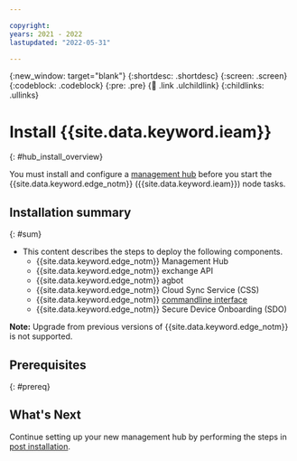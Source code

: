 ```yaml
---

copyright:
years: 2021 - 2022
lastupdated: "2022-05-31"

---
```


{:new_window: target="blank"}
{:shortdesc: .shortdesc}
{:screen: .screen}
{:codeblock: .codeblock}
{:pre: .pre}
{:child: .link .ulchildlink}
{:childlinks: .ullinks}

# Install {{site.data.keyword.ieam}}
{: #hub_install_overview}

You must install and configure a [management hub](../hub/overview.md) before you start the {{site.data.keyword.edge_notm}} ({{site.data.keyword.ieam}}) node tasks.

## Installation summary
{: #sum}

* This content describes the steps to deploy the following components.
  * {{site.data.keyword.edge_notm}} Management Hub
  * {{site.data.keyword.edge_notm}} exchange API
  * {{site.data.keyword.edge_notm}} agbot
  * {{site.data.keyword.edge_notm}} Cloud Sync Service (CSS)
  * {{site.data.keyword.edge_notm}} [commandline interface](../cli/index.md)
  * {{site.data.keyword.edge_notm}} Secure Device Onboarding (SDO)

**Note:** Upgrade from previous versions of {{site.data.keyword.edge_notm}} is not supported.

## Prerequisites
{: #prereq}


## What's Next

Continue setting up your new management hub by performing the steps in [post installation](post_install.md).
